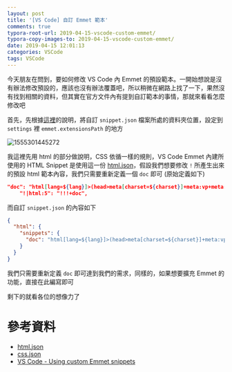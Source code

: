 ```yaml
---
layout: post
title: '[VS Code] 自訂 Emmet 範本'
comments: true
typora-root-url: 2019-04-15-vscode-custom-emmet/
typora-copy-images-to: 2019-04-15-vscode-custom-emmet/
date: 2019-04-15 12:01:13
categories: VSCode
tags: VSCode
---
```


今天朋友在問到，要如何修改 VS Code 內 Emmet 的預設範本。一開始想說是沒有辦法修改預設的，應該也沒有辦法覆蓋吧，所以稍微在網路上找了一下，果然沒有找到相關的資料，但其實在官方文件內有提到自訂範本的事情，那就來看看怎麼修改吧

<!-- more -->

首先，先根據[這裡](https://code.visualstudio.com/docs/editor/emmet#_using-custom-emmet-snippets)的說明，將自訂 `snippet.json` 檔案所處的資料夾位置，設定到 `settings` 裡 `emmet.extensionsPath` 的地方

![1555301445272](1555301445272.png)

我這裡先用 html 的部分做說明，CSS 依循一樣的規則，VS Code Emmet 內建所使用的 HTML Snippet 是使用這一份 [html.json](https://github.com/emmetio/snippets/blob/master/html.json)，假設我們想要修改 `!` 所產生出來的預設 html 範本內容，我們只需要重新定義一個 `doc` 即可 (原始定義如下)

```json
"doc": "html[lang=${lang}]>(head>meta[charset=${charset}]+meta:vp+meta:edge+title{${1:Document}})+body",
	"!|html:5": "!!!+doc",
```

而自訂 `snippet.json` 的內容如下

```json
{
  "html": {
    "snippets": {
      "doc": "html[lang=${lang}]>(head>meta[charset=${charset}]+meta:vp+meta:edge+title{${1:Documentttt}})+body"
    }
  }
}

```

我們只需要重新定義 `doc` 即可達到我們的需求，同樣的，如果想要擴充 Emmet 的功能，直接在此編寫即可

剩下的就看各位的想像力了

# 參考資料

* [html.json](https://github.com/emmetio/snippets/blob/master/html.json)
* [css.json](https://github.com/emmetio/snippets/blob/master/css.json)
* [VS Code - Using custom Emmet snippets](https://code.visualstudio.com/docs/editor/emmet#_using-custom-emmet-snippets)